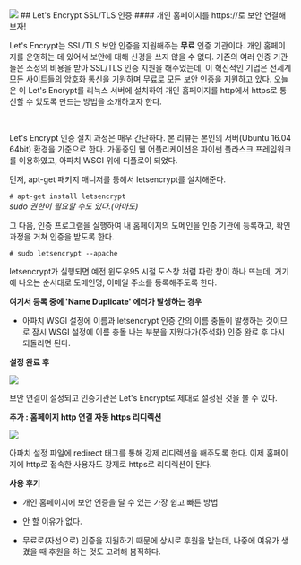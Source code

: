 <img class="img-responsive" src="https://letsencrypt.org/images/le-logo-twitter.png">  
## Let's Encrypt SSL/TLS 인증  
#### 개인 홈페이지를 https://로 보안 연결해보자!  
  
Let's Encrypt는 SSL/TLS 보안 인증을 지원해주는 **무료** 인증 기관이다. 개인 홈페이지를 운영하는 데 있어서 보안에 대해 신경을 쓰지 않을 수 없다. 기존의 여러 인증 기관들은 소정의 비용을 받아 SSL/TLS 인증 지원을 해주었는데, 이 혁신적인 기업은 전세계 모든 사이트들의 암호화 통신을 기원하며 무료로 모든 보안 인증을 지원하고 있다. 오늘은 이 Let's Encrypt를 리눅스 서버에 설치하여 개인 홈페이지를 http에서 https로 통신할 수 있도록 만드는 방법을 소개하고자 한다.  
  
</br>  
  
<img class="img-responsive" src="">  
  
</br>  
  
Let's Encrypt 인증 설치 과정은 매우 간단하다. 본 리뷰는 본인의 서버(Ubuntu 16.04 64bit) 환경을 기준으로 한다. 가동중인 웹 어플리케이션은 파이썬 플라스크 프레임워크를 이용하였고, 아파치 WSGI 위에 디플로이 되었다.  
  
먼저, apt-get 패키지 매니저를 통해서 letsencrypt를 설치해준다.  
  
<code># apt-get install letsencrypt</code>  
*sudo 권한이 필요할 수도 있다.(아마도)*  
  
그 다음, 인증 프로그램을 실행하여 내 홈페이지의 도메인을 인증 기관에 등록하고, 확인 과정을 거쳐 인증을 받도록 한다.  
  
<code># sudo letsencrypt --apache</code>

letsencrypt가 실행되면 예전 윈도우95 시절 도스창 처럼 파란 창이 하나 뜨는데, 거기에 나오는 순서대로 도메인명, 이메일 주소를 등록해주도록 한다.  
  
**여기서 등록 중에 'Name Duplicate' 에러가 발생하는 경우**  
  
* 아파치 WSGI 설정에 이름과 letsencrypt 인증 간의 이름 충돌이 발생하는 것이므로 잠시 WSGI 설정에 이름 충돌 나는 부분을 지웠다가(주석화) 인증 완료 후 다시 되돌리면 된다.  
  
**설정 완료 후**  
  
<img class="img-thumbnail" src="https://jmyang.kr/static/img/cert.png">  
  
보안 연결이 설정되고 인증기관은 Let's Encrypt로 제대로 설정된 것을 볼 수 있다.  
  
**추가 : 홈페이지 http 연결 자동 https 리디렉션**  
  
<img class="img-thumbnail" src="https://jmyang.kr/static/img/conf.png">  

아파치 설정 파일에 redirect 태그를 통해 강제 리디렉션을 해주도록 한다. 이제 홈페이지에 http로 접속한 사용자도 강제로 https로 리디렉션이 된다.  
  
**사용 후기**  
  
* 개인 홈페이지에 보안 인증을 달 수 있는 가장 쉽고 빠른 방법  
  
* 안 할 이유가 없다.  
  
* 무료로(자선으로) 인증을 지원하기 때문에 상시로 후원을 받는데, 나중에 여유가 생겼을 때 후원을 하는 것도 고려해 봄직하다.


